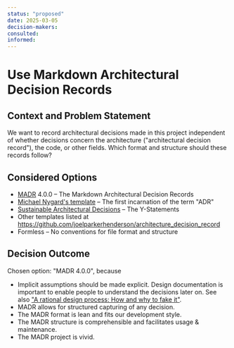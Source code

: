 ```yaml
---
status: "proposed"
date: 2025-03-05
decision-makers:
consulted:
informed:
---
```


# Use Markdown Architectural Decision Records

## Context and Problem Statement

We want to record architectural decisions made in this project independent of whether decisions concern the architecture ("architectural decision record"), the code, or other fields.
Which format and structure should these records follow?

## Considered Options

* [MADR](https://adr.github.io/madr/) 4.0.0 – The Markdown Architectural Decision Records
* [Michael Nygard's template](http://thinkrelevance.com/blog/2011/11/15/documenting-architecture-decisions) – The first incarnation of the term "ADR"
* [Sustainable Architectural Decisions](https://www.infoq.com/articles/sustainable-architectural-design-decisions) – The Y-Statements
* Other templates listed at <https://github.com/joelparkerhenderson/architecture_decision_record>
* Formless – No conventions for file format and structure

## Decision Outcome

Chosen option: "MADR 4.0.0", because

* Implicit assumptions should be made explicit.
  Design documentation is important to enable people to understand the decisions later on.
  See also ["A rational design process: How and why to fake it"](https://doi.org/10.1109/TSE.1986.6312940).
* MADR allows for structured capturing of any decision.
* The MADR format is lean and fits our development style.
* The MADR structure is comprehensible and facilitates usage & maintenance.
* The MADR project is vivid.
